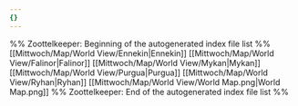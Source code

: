 ```yaml
---
{}
---
```

%% Zoottelkeeper: Beginning of the autogenerated index file list  %%
 [[Mittwoch/Map/World View/Ennekin|Ennekin]]
 [[Mittwoch/Map/World View/Falinor|Falinor]]
 [[Mittwoch/Map/World View/Mykan|Mykan]]
 [[Mittwoch/Map/World View/Purgua|Purgua]]
 [[Mittwoch/Map/World View/Ryhan|Ryhan]]
 [[Mittwoch/Map/World View/World Map.png|World Map.png]]
%% Zoottelkeeper: End of the autogenerated index file list  %%
